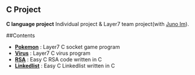 ## C Project

**C language project**
Individual project & Layer7 team project(with [Juno Im](https://github.com/junorouse)).


##Contents

- [**Pokemon**](https://github.com/M4steM4) : Layer7 C socket game program
- [**Virus**](https://github.com/M4steM4) : Layer7 C virus program
- [**RSA**](https://github.com/M4steM4) : Easy C RSA code written in C
- [**Linkedlist**](https://github.com/M4steM4) : Easy C Linkedlist written in C
